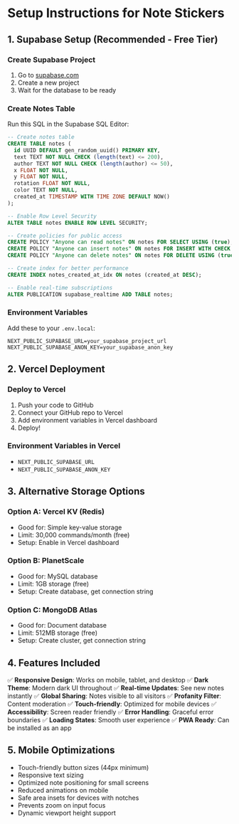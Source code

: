 # Setup Instructions for Note Stickers

## 1. Supabase Setup (Recommended - Free Tier)

### Create Supabase Project

1. Go to [supabase.com](https://supabase.com)
2. Create a new project
3. Wait for the database to be ready

### Create Notes Table

Run this SQL in the Supabase SQL Editor:

```sql
-- Create notes table
CREATE TABLE notes (
  id UUID DEFAULT gen_random_uuid() PRIMARY KEY,
  text TEXT NOT NULL CHECK (length(text) <= 200),
  author TEXT NOT NULL CHECK (length(author) <= 50),
  x FLOAT NOT NULL,
  y FLOAT NOT NULL,
  rotation FLOAT NOT NULL,
  color TEXT NOT NULL,
  created_at TIMESTAMP WITH TIME ZONE DEFAULT NOW()
);

-- Enable Row Level Security
ALTER TABLE notes ENABLE ROW LEVEL SECURITY;

-- Create policies for public access
CREATE POLICY "Anyone can read notes" ON notes FOR SELECT USING (true);
CREATE POLICY "Anyone can insert notes" ON notes FOR INSERT WITH CHECK (true);
CREATE POLICY "Anyone can delete notes" ON notes FOR DELETE USING (true);

-- Create index for better performance
CREATE INDEX notes_created_at_idx ON notes (created_at DESC);

-- Enable real-time subscriptions
ALTER PUBLICATION supabase_realtime ADD TABLE notes;
```

### Environment Variables

Add these to your `.env.local`:

```env
NEXT_PUBLIC_SUPABASE_URL=your_supabase_project_url
NEXT_PUBLIC_SUPABASE_ANON_KEY=your_supabase_anon_key
```

## 2. Vercel Deployment

### Deploy to Vercel

1. Push your code to GitHub
2. Connect your GitHub repo to Vercel
3. Add environment variables in Vercel dashboard
4. Deploy!

### Environment Variables in Vercel

- `NEXT_PUBLIC_SUPABASE_URL`
- `NEXT_PUBLIC_SUPABASE_ANON_KEY`

## 3. Alternative Storage Options

### Option A: Vercel KV (Redis)

- Good for: Simple key-value storage
- Limit: 30,000 commands/month (free)
- Setup: Enable in Vercel dashboard

### Option B: PlanetScale

- Good for: MySQL database
- Limit: 1GB storage (free)
- Setup: Create database, get connection string

### Option C: MongoDB Atlas

- Good for: Document database
- Limit: 512MB storage (free)
- Setup: Create cluster, get connection string

## 4. Features Included

✅ **Responsive Design**: Works on mobile, tablet, and desktop
✅ **Dark Theme**: Modern dark UI throughout
✅ **Real-time Updates**: See new notes instantly
✅ **Global Sharing**: Notes visible to all visitors
✅ **Profanity Filter**: Content moderation
✅ **Touch-friendly**: Optimized for mobile devices
✅ **Accessibility**: Screen reader friendly
✅ **Error Handling**: Graceful error boundaries
✅ **Loading States**: Smooth user experience
✅ **PWA Ready**: Can be installed as an app

## 5. Mobile Optimizations

- Touch-friendly button sizes (44px minimum)
- Responsive text sizing
- Optimized note positioning for small screens
- Reduced animations on mobile
- Safe area insets for devices with notches
- Prevents zoom on input focus
- Dynamic viewport height support

